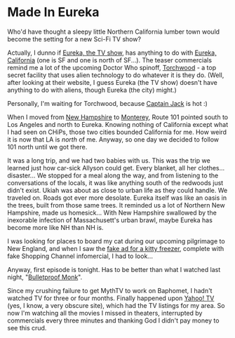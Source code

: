 # Made In Eureka

Who'd have thought a sleepy little Northern California lumber town would become the setting for a new Sci-Fi TV show?

Actually, I dunno if [Eureka, the TV show](http://www.scifi.com/eureka/), has anything to do with [Eureka, California](http://www.ci.eureka.ca.gov/default.asp) (one is SF and one is north of SF...). The teaser commercials remind me a lot of the upcoming Doctor Who spinoff, [Torchwood](http://www.bbc.co.uk/doctorwho/news/cult/news/drwho/2005/10/17/25634.shtml) - a top secret facility that uses alien technology to do whatever it is they do. (Well, after looking at their website, I guess Eureka (the TV show) doesn't have anything to do with aliens, though Eureka (the city) might.)

Personally, I'm waiting for Torchwood, because [Captain Jack](http://en.wikipedia.org/wiki/Jack_Harkness) is hot :)

When I moved from [New Hampshire](http://maps.google.com/maps?f=q&hl=en&q=dover,+nh&ie=UTF8&ll=43.207678,-70.864305&spn=0.037286,0.100164&t=k&om=1) to [Monterey](http://maps.google.com/maps?f=q&hl=en&q=215+cosky+dr,+marina,+ca&ie=UTF8&ll=36.697285,-121.790673&spn=0.002564,0.00626&t=k&om=1), Route 101 pointed south to Los Angeles and north to Eureka. Knowing nothing of California except what I had seen on CHiPs, those two cities bounded California for me. How weird it is now that LA is *north* of me. Anyway, so one day we decided to follow 101 north until we got there.

It was a long trip, and we had two babies with us. This was the trip we learned just how car-sick Allyson could get. Every blanket, all her clothes... disaster... We stopped for a meal along the way, and from listening to the conversations of the locals, it was like anything south of the redwoods just didn't exist. Ukiah was about as close to urban life as they could handle. We traveled on. Roads got ever more desolate. Eureka itself was like an oasis in the trees, built from those same trees. It reminded us a lot of Northern New Hampshire, made us homesick... With New Hampshire swallowed by the inexorable infection of Massachusett's urban brawl, maybe Eureka has become more like NH than NH is.

I was looking for places to board my cat during our upcoming pilgrimage to New England, and when I saw the [fake ad for a kitty freezer](http://www.scifi.com/eureka/madeineureka/), complete with fake Shopping Channel infomercial, I had to look...

Anyway, first episode is tonight. Has to be better than what I watched last night, "[Bulletproof Monk](http://www.imdb.com/Title?0245803)".

Since my crushing failure to get MythTV to work on Baphomet, I hadn't watched TV for three or four months. Finally happened upon [Yahoo! TV](http://tv.yahoo.com/grid/) (yes, I know, a very obscure site), which had the TV listings for my area. So now I'm watching all the movies I missed in theaters, interrupted by commercials every three minutes and thanking God I didn't pay money to see this crud.
